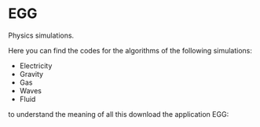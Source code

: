 # EGG
Physics simulations.

Here you can find the codes for the algorithms of the following simulations:
- Electricity
- Gravity
- Gas
- Waves
- Fluid

to understand the meaning of all this download the application EGG:

